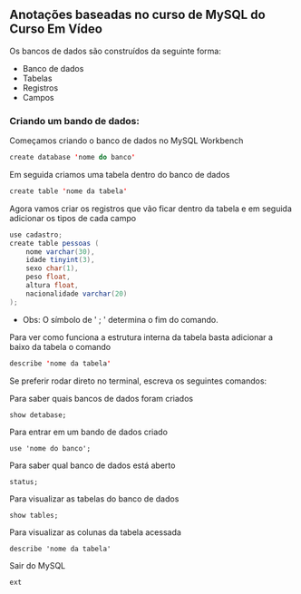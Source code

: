 ## Anotações baseadas no curso de MySQL do Curso Em Vídeo
Os bancos de dados são construídos da seguinte forma:
- Banco de dados
- Tabelas
- Registros
- Campos
### Criando um bando de dados:
Começamos criando o banco de dados no MySQL Workbench
```java
create database 'nome do banco'
```
Em seguida criamos uma tabela dentro do banco de dados
``` java
create table 'nome da tabela'
```
Agora vamos criar os registros que vão ficar dentro da tabela e em seguida adicionar os tipos de cada campo

``` java
use cadastro;
create table pessoas (
    nome varchar(30),
    idade tinyint(3),
    sexo char(1),
    peso float,
    altura float,
    nacionalidade varchar(20)
);
```
- Obs: O símbolo de ' ; ' determina o fim do comando.

Para ver como funciona a estrutura interna da tabela basta adicionar a baixo da tabela o comando
``` java
describe 'nome da tabela'
```
Se preferir rodar direto no terminal, escreva os seguintes comandos:

Para saber quais bancos de dados foram criados
```
show detabase;
```
Para entrar em um bando de dados criado
```
use 'nome do banco';
```
Para saber qual banco de dados está aberto
```
status;
```
Para visualizar as tabelas do banco de dados
```
show tables;
```
Para visualizar as colunas da tabela acessada
```
describe 'nome da tabela'
```
Sair do MySQL
```
ext
```







